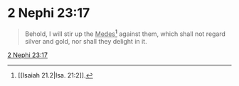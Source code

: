 # 2 Nephi 23:17

> Behold, I will stir up the <u>Medes</u>[^a] against them, which shall not regard silver and gold, nor shall they delight in it.

[2 Nephi 23:17](https://www.churchofjesuschrist.org/study/scriptures/bofm/2-ne/23?lang=eng&id=p17#p17)


[^a]: [[Isaiah 21.2|Isa. 21:2]].  
